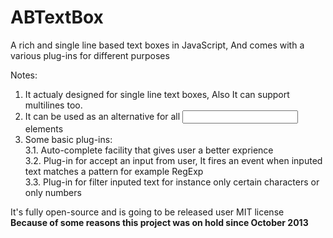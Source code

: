 ABTextBox
=========

A rich and single line based text boxes in JavaScript, And comes with a various plug-ins for different purposes

Notes:  
1. It actualy designed for single line text boxes, Also It can support multilines too.  
2. It can be used as an alternative for all <input type='text' /> elements  
3. Some basic plug-ins:  
		3.1. Auto-complete facility that gives user a better exprience  
		3.2. Plug-in for accept an input from user, It fires an event when inputed text matches a pattern for example RegExp  
		3.3. Plug-in for filter inputed text for instance only certain characters or only numbers  
  
It's fully open-source and is going to be released user MIT license  
<b>Because of some reasons this project was on hold since October 2013</b>
